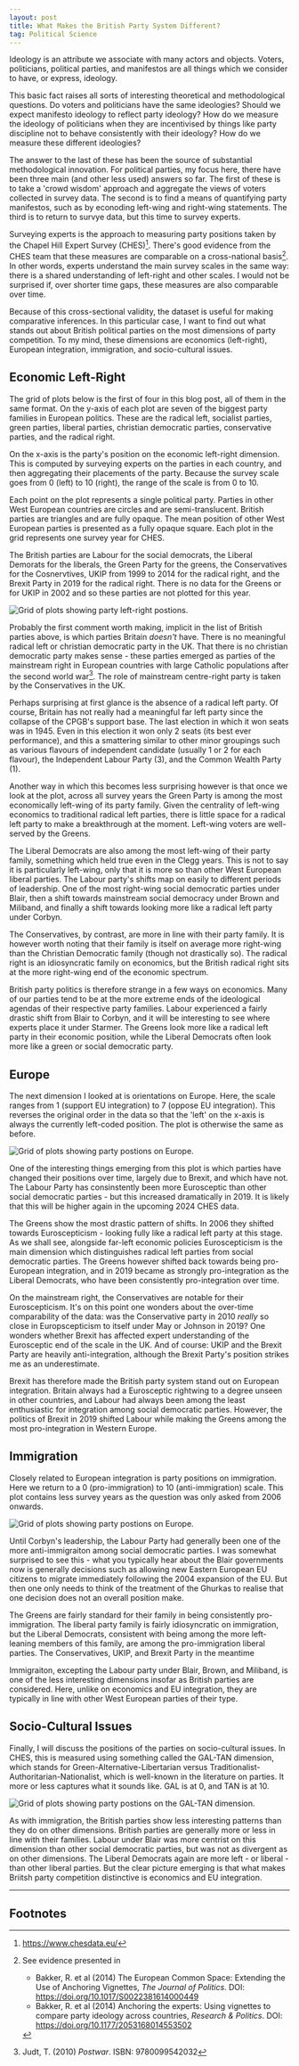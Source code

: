 ```yaml
---
layout: post
title: What Makes the British Party System Different?
tag: Political Science
---
```


Ideology is an attribute we associate with many actors and objects. Voters, politicians, political parties, and manifestos are all things which we consider to have, or express, ideology.

This basic fact raises all sorts of interesting theoretical and methodological questions. Do voters and politicians have the same ideologies? Should we expect manifesto ideology to reflect party ideology? How do we measure the ideology of politicians when they are incentivised by things like party discipline not to behave consistently with their ideology? How do we measure these different ideologies?

The answer to the last of these has been the source of substantial methodological innovation. For political parties, my focus here, there have been three main (and other less used) answers so far. The first of these is to take a 'crowd wisdom' approach and aggregate the views of voters collected in survey data. The second is to find a means of quantifying party manifestos, such as by econoding left-wing and right-wing statements. The third is to return to survye data, but this time to survey experts.

Surveying experts is the approach to measuring party positions taken by the Chapel Hill Expert Survey (CHES)[^1]. There's good evidence from the CHES team that these measures are comparable on a cross-national basis[^2]. In other words, experts understand the main survey scales in the same way: there is a shared understanding of left-right and other scales. I would not be surprised if, over shorter time gaps, these measures are also comparable over time.

Because of this cross-sectional validity, the dataset is useful for making comparative inferences. In this particular case, I want to find out what stands out about British political parties on the most dimensions of party competition. To my mind, these dimensions are economics (left-right), European integration, immigration, and socio-cultural issues.

## Economic Left-Right

The grid of plots below is the first of four in this blog post, all of them in the same format. On the y-axis of each plot are seven of the biggest party families in European politics. These are the radical left, socialist parties, green parties, liberal parties, christian democratic parties, conservative parties, and the radical right.

On the x-axis is the party's position on the economic left-right dimension. This is computed by surveying experts on the parties in each country, and then aggregating their placements of the party. Because the survey scale goes from 0 (left) to 10 (right), the range of the scale is from 0 to 10.

Each point on the plot represents a single political party. Parties in other West European countries are circles and are semi-translucent. British parties are triangles and are fully opaque. The mean position of other West European parties is presented as a fully opaque square. Each plot in the grid represents one survey year for CHES.

The British parties are Labour for the social democrats, the Liberal Demorats for the liberals, the Green Party for the greens, the Conservatives for the Cosnervtives, UKIP from 1999 to 2014 for the radical right, and the Brexit Party in 2019 for the radical right. There is no data for the Greens or for UKIP in 2002 and so these parties are not plotted for this year.

<img src="/assets/images/blog/2025-01-25/left-right.png" alt="Grid of plots showing party left-right postions." class="blog-img">

Probably the first comment worth making, implicit in the list of British parties above, is which parties Britain *doesn't* have. There is no meaningful radical left or christian democratic party in the UK. That there is no christian democratic party makes sense - these parties emerged as parties of the mainstream right in European countries with large Catholic populations after the second world war[^3]. The role of mainstream centre-right party is taken by the Conservatives in the UK.

Perhaps surprising at first glance is the absence of a radical left party. Of course, Britain has not really had a meaningful far left party since the collapse of the CPGB's support base. The last election in which it won seats was in 1945. Even in this election it won only 2 seats (its best ever performance), and this a smattering similar to other minor groupings such as various flavours of independent candidate (usually 1 or 2 for each flavour), the Independent Labour Party (3), and the Common Wealth Party (1).

Another way in which this becomes less surprising however is that once we look at the plot, across all survey years the Green Party is among the most economically left-wing of its party family. Given the centrality of left-wing economics to traditional radical left parties, there is little space for a radical left party to make a breakthrough at the moment. Left-wing voters are well-served by the Greens.

The Liberal Democrats are also among the most left-wing of their party family, something which held true even in the Clegg years. This is not to say it is particularly left-wing, only that it is more so than other West European liberal parties. The Labour party's shifts map on easily to different periods of leadership. One of the most right-wing social democratic parties under Blair, then a shift towards mainstream social democracy under Brown and Miliband, and finally a shift towards looking more like a radical left party under Corbyn.

The Conservatives, by contrast, are more in line with their party family. It is however worth noting that their family is itself on average more right-wing than the Christian Democratic family (though not drastically so). The radical right is an idiosyncratic family on economics, but the British radical right sits at the more right-wing end of the economic spectrum.

British party politics is therefore strange in a few ways on economics. Many of our parties tend to be at the more extreme ends of the ideological agendas of their respective party families. Labour experienced a fairly drastic shift from Blair to Corbyn, and it will be interesting to see where experts place it under Starmer. The Greens look more like a radical left party in their economic position, while the Liberal Democrats often look more like a green or social democratic party.

## Europe

The next dimension I looked at is orientations on Europe. Here, the scale ranges from 1 (support EU integration) to 7 (oppose EU integration). This reverses the original order in the data so that the 'left' on the x-axis is always the currently left-coded position. The plot is otherwise the same as before.

<img src="/assets/images/blog/2025-01-25/eu.png" alt="Grid of plots showing party postions on Europe." class="blog-img">

One of the interesting things emerging from this plot is which parties have changed their positions over time, largely due to Brexit, and which have not. The Labour Party has consinstently been more Eurosceptic than other social democratic parties - but this increased dramatically in 2019. It is likely that this will be higher again in the upcoming 2024 CHES data.

The Greens show the most drastic pattern of shifts. In 2006 they shifted towards Euroscepticism - looking fully like a radical left party at this stage. As we shall see, alongside far-left economic policies Euroscepticism is the main dimension which distinguishes radical left parties from social democratic parties. The Greens however shifted back towards being pro-European integration, and in 2019 became as strongly pro-integration as the Liberal Democrats, who have been consistently pro-integration over time.

On the mainstream right, the Conservatives are notable for their Euroscepticism. It's on this point one wonders about the over-time comparability of the data: was the Conservative party in 2010 *really* so close in Europscepticism to itself under May or Johnson in 2019? One wonders whether Brexit has affected expert understanding of the Eurosceptic end of the scale in the UK. And of course: UKIP and the Brexit Party are heavily anti-integration, although the Brexit Party's position strikes me as an underestimate.

Brexit has therefore made the British party system stand out on European integration. Britain always had a Eurosceptic rightwing to a degree unseen in other countries, and Labour had always been among the least enthusiastic for integration among social democratic parties. However, the politics of Brexit in 2019 shifted Labour while making the Greens among the most pro-integration in Western Europe.

## Immigration

Closely related to European integration is party positions on immigration. Here we return to a 0 (pro-immigration) to 10 (anti-immigration) scale. This plot contains less survey years as the question was only asked from 2006 onwards.

<img src="/assets/images/blog/2025-01-25/immigration.png" alt="Grid of plots showing party postions on Europe." class="blog-img">

Until Corbyn's leadership, the Labour Party had generally been one of the more anti-immigraiton among social democratic parties. I was somewhat surprised to see this - what you typically hear about the Blair governments now is generally decisions such as allowing new Eastern European EU citizens to migrate immediately following the 2004 expansion of the EU. But then one only needs to think of the treatment of the Ghurkas to realise that one decision does not an overall position make.

The Greens are fairly standard for their family in being consistently pro-immigration. The liberal party family is fairly idiosyncratic on immigration, but the Liberal Democrats, consistent with being among the more left-leaning members of this family, are among the pro-immigration liberal parties. The Conservatives, UKIP, and Brexit Party in the meantime 

Immigraiton, excepting the Labour party under Blair, Brown, and Miliband, is one of the less interesting dimensions insofar as British parties are considered. Here, unlike on economics and EU integration, they are typically in line with other West European parties of their type.


## Socio-Cultural Issues

Finally, I will discuss the positions of the parties on socio-cultural issues. In CHES, this is measured using something called the GAL-TAN dimension, which stands for Green-Alternative-Libertarian versus Traditionalist-Authoritarian-Nationalist, which is well-known in the literature on parties. It more or less captures what it sounds like. GAL is at 0, and TAN is at 10.

<img src="/assets/images/blog/2025-01-25/gal-tan.png" alt="Grid of plots showing party postions on the GAL-TAN dimension." class="blog-img">

As with immigration, the British parties show less interesting patterns than they do on other dimensions. British parties are generally more or less in line with their families. Labour under Blair was more centrist on this dimension than other social democratic parties, but was not as divergent as on other dimensions. The Liberal Democrats again are more left - or liberal - than other liberal parties. But the clear picture emerging is that what makes Briitsh party competition distinctive is economics and EU integration.

---

## Footnotes

[^1]: <https://www.chesdata.eu/>
[^2]: See evidence presented in

    - Bakker, R. et al (2014) The European Common Space: Extending the Use of Anchoring Vignettes, *The Journal of Politics*. DOI: <https://doi.org/10.1017/S0022381614000449>
    - Bakker, R. et al (2014) Anchoring the experts: Using vignettes to compare party ideology across countries, *Research & Politics*. DOI: <https://doi.org/10.1177/2053168014553502>

[^3]: Judt, T. (2010) *Postwar*. ISBN: 9780099542032